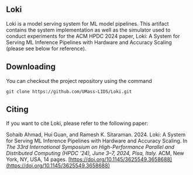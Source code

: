 ## Loki

Loki is a model serving system for ML model pipelines. This artifact contains the system implementation as well as the simulator used to conduct experiments for the ACM HPDC 2024 paper, Loki: A System for Serving ML Inference Pipelines with Hardware and Accuracy Scaling (please see below for reference).

## Downloading

You can checkout the project repository using the command
```
git clone https://github.com/UMass-LIDS/Loki.git
```

## Citing

If you want to cite Loki, please refer to the following paper:

Sohaib Ahmad, Hui Guan, and Ramesh K. Sitaraman. 2024. Loki: A System for Serving ML Inference Pipelines with Hardware and Accuracy Scaling. In *The 33rd International Symposium on High-Performance Parallel and Distributed Computing (HPDC ’24), June 3–7, 2024, Pisa, Italy.* ACM, New York, NY, USA, 14 pages. [https://doi.org/10.1145/3625549.3658688](https://doi.org/10.1145/3625549.3658688)
